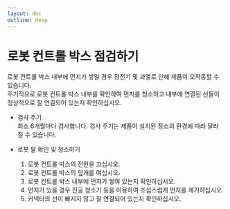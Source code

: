 ```yaml
---
layout: doc
outline: deep
---
```


# 로봇 컨트롤 박스 점검하기

로봇 컨트롤 박스 내부에 먼지가 쌓일 경우 정전기 및 과열로 인해 제품이 오작동할 수 있습니다.<br>
주기적으로 로봇 컨트롤 박스 내부를 확인하여 먼지를 청소하고 내부에 연결된 선들이 정상적으로 잘 연결되어 있는지 확인하십시오.

- 검사 주기<br>
  최소 6개월마다 검사합니다. 검사 주기는 제품이 설치된 장소의 환경에 따라 달라 질 수 있습니다.

- 로봇 팔 확인 및 청소하기<br>
  1. 로봇 컨트롤 박스의 전원을 끄십시오.<br>
  2. 로봇 컨트롤 박스의 덮개를 여십시오.<br>
  3. 로봇 컨트롤 박스 내부에 먼지가 쌓여 있는지 확인하십시오.<br>
  4. 먼지가 있을 경우 진공 청소기 등을 이용하여 조심스럽게 먼지를 제거하십시오.<br>
  5. 커넥터의 선이 빠지지 않고 잘 연결되어 있는지 확인하십시오.
